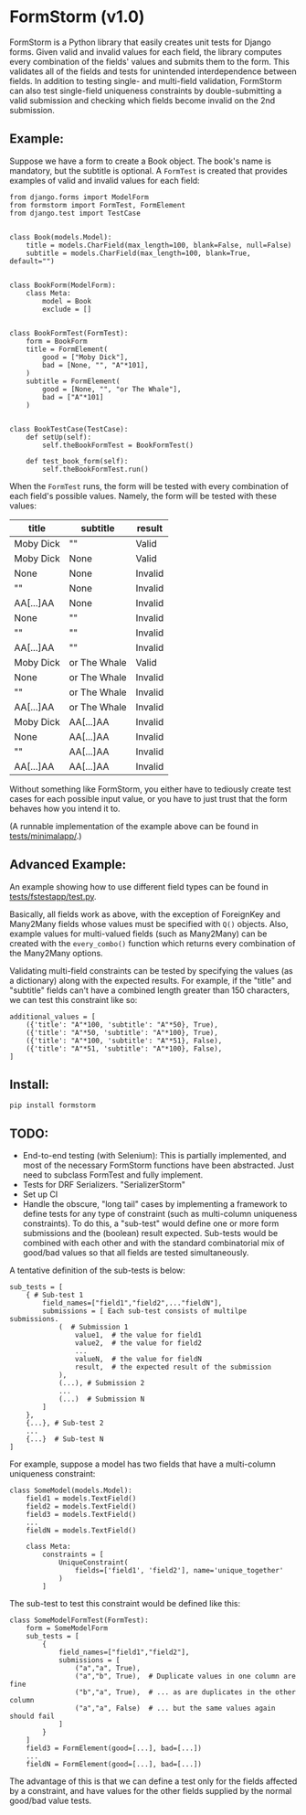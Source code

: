 # FormStorm (v1.0)

FormStorm is a Python library that easily creates unit tests for Django forms. Given valid and invalid values for each field, the library computes every combination of the fields' values and submits them to the form. This validates all of the fields and tests for unintended interdependence between fields. In addition to testing single- and multi-field validation, FormStorm can also test single-field uniqueness constraints by double-submitting a valid submission and checking which fields become invalid on the 2nd submission.

## Example:

Suppose we have a form to create a Book object. The book's name is mandatory,
but the subtitle is optional. A `FormTest` is created that provides examples 
of valid and invalid values for each field:


    from django.forms import ModelForm
    from formstorm import FormTest, FormElement
    from django.test import TestCase
    
    
    class Book(models.Model):
        title = models.CharField(max_length=100, blank=False, null=False)
        subtitle = models.CharField(max_length=100, blank=True, default="")
    
    
    class BookForm(ModelForm):
        class Meta:
            model = Book
            exclude = []
    
    
    class BookFormTest(FormTest):
    	form = BookForm
    	title = FormElement(
    		good = ["Moby Dick"],
    		bad = [None, "", "A"*101],
    	)
    	subtitle = FormElement(
    		good = [None, "", "or The Whale"],
    		bad = ["A"*101]
    	)
    
    
    class BookTestCase(TestCase):
        def setUp(self):
            self.theBookFormTest = BookFormTest()
    
        def test_book_form(self):
            self.theBookFormTest.run()


When the `FormTest` runs, the form will be tested with every combination of 
each field's possible values. Namely, the form will be tested with these values:


|  title    | subtitle     | result  | 
|-----------|--------------|---------| 
| Moby Dick | ""           | Valid   | 
| Moby Dick | None         | Valid   | 
| None      | None         | Invalid | 
| ""        | None         | Invalid | 
| AA[...]AA | None         | Invalid | 
| None      | ""           | Invalid | 
| ""        | ""           | Invalid | 
| AA[...]AA | ""           | Invalid | 
| Moby Dick | or The Whale | Valid   | 
| None      | or The Whale | Invalid | 
| ""        | or The Whale | Invalid | 
| AA[...]AA | or The Whale | Invalid | 
| Moby Dick | AA[...]AA    | Invalid | 
| None      | AA[...]AA    | Invalid | 
| ""        | AA[...]AA    | Invalid | 
| AA[...]AA | AA[...]AA    | Invalid | 

Without something like FormStorm, you either have to tediously create test cases
for each possible input value, or you have to just trust that the form behaves
how you intend it to.

(A runnable implementation of the example above can be found in [tests/minimalapp/](tests/minimalapp/).)

## Advanced Example:

An example showing how to use different field types can be found in [tests/fstestapp/test.py](tests/fstestapp/test.py).

Basically, all fields work as above, with the exception of ForeignKey and Many2Many fields whose values must be specified with `Q()` objects. Also, example values for multi-valued fields (such as Many2Many) can be created with the `every_combo()` function which returns every combination of the Many2Many options.

Validating multi-field constraints can be tested by specifying the values (as a dictionary) along with the expected results. For example, if the "title" and "subtitle" fields can't have a combined length greater than 150 characters, we can test this constraint like so:

    additional_values = [
        ({'title': "A"*100, 'subtitle': "A"*50}, True),
        ({'title': "A"*50, 'subtitle': "A"*100}, True),
        ({'title': "A"*100, 'subtitle': "A"*51}, False),
        ({'title': "A"*51, 'subtitle': "A"*100}, False),
    ]

## Install:

    pip install formstorm

## TODO:


- End-to-end testing (with Selenium): This is partially implemented, and most of the necessary FormStorm functions have been abstracted. Just need to subclass FormTest and fully implement.
- Tests for DRF Serializers. "SerializerStorm"
- Set up CI
- Handle the obscure, "long tail" cases by implementing a framework to define tests for any type of constraint (such as multi-column uniqueness constraints). To do this, a "sub-test" would define one or more form submissions and the (boolean) result expected. Sub-tests would be combined with each other and with the standard combinatorial mix of good/bad values so that all fields are tested simultaneously.


A tentative definition of the sub-tests is below:

    sub_tests = [
        { # Sub-test 1
            field_names=["field1","field2",..."fieldN"],
            submissions = [ Each sub-test consists of multilpe submissions.
                (  # Submission 1 
                    value1,  # the value for field1
                    value2,  # the value for field2
                    ...
                    valueN,  # the value for fieldN
                    result,  # the expected result of the submission
                ),
                (...), # Submission 2
                ...
                (...)  # Submission N
            ]
        },
        {...}, # Sub-test 2
        ...
        {...}  # Sub-test N
    ]

For example, suppose a model has two fields that have a multi-column uniqueness constraint:

    class SomeModel(models.Model):
        field1 = models.TextField()
        field2 = models.TextField()
        field3 = models.TextField()
        ...
        fieldN = models.TextField()

        class Meta:
            constraints = [
                UniqueConstraint(
                    fields=['field1', 'field2'], name='unique_together'
                )
            ] 

The sub-test to test this constraint would be defined like this:

    class SomeModelFormTest(FormTest):
    	form = SomeModelForm
        sub_tests = [
            {
                field_names=["field1","field2"],
                submissions = [
                    ("a","a", True),
                    ("a","b", True),  # Duplicate values in one column are fine
                    ("b","a", True),  # ... as are duplicates in the other column
                    ("a","a", False)  # ... but the same values again should fail
                ]
            }
        ]
        field3 = FormElement(good=[...], bad=[...])
        ...
        fieldN = FormElement(good=[...], bad=[...])

The advantage of this is that we can define a test only for the fields affected by a constraint, and have values for the other fields supplied by the normal good/bad value tests.
